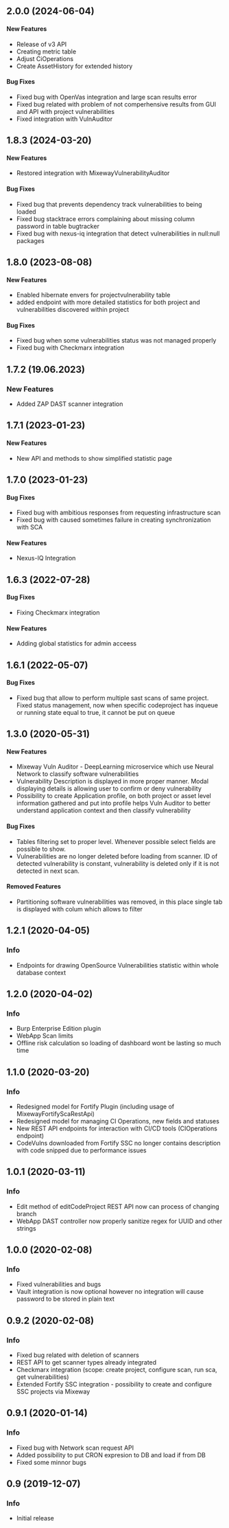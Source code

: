 ## 2.0.0 (2024-06-04)

#### New Features
* Release of v3 API 
* Creating metric table
* Adjust CiOperations 
* Create AssetHistory for extended history

#### Bug Fixes
* Fixed bug with OpenVas integration and large scan results error
* Fixed bug related with problem of not comperhensive results from GUI and API with project vulnerabilities
* Fixed integration with VulnAuditor

## 1.8.3 (2024-03-20)

#### New Features
* Restored integration with MixewayVulnerabilityAuditor

#### Bug Fixes
* Fixed bug that prevents dependency track vulnerabilities to being loaded
* Fixed bug stacktrace errors complaining about missing column password in table bugtracker
* Fixed bug with nexus-iq integration that detect vulnerabilities in null:null packages

## 1.8.0 (2023-08-08)

#### New Features
* Enabled hibernate envers for projectvulnerability table
* added endpoint with more detailed statistics for both project and vulnerabilities discovered within project

#### Bug Fixes
* Fixed bug when some vulnerabilities status was not managed properly
* Fixed bug with Checkmarx integration

## 1.7.2 (19.06.2023)

### New Features
* Added ZAP DAST scanner integration

## 1.7.1 (2023-01-23)

#### New Features
* New API and methods to show simplified statistic page

## 1.7.0 (2023-01-23)

#### Bug Fixes
* Fixed bug with ambitious responses from requesting infrastructure scan
* Fixed bug with caused sometimes failure in creating synchronization with SCA

#### New Features
* Nexus-IQ Integration


## 1.6.3 (2022-07-28)

#### Bug Fixes
* Fixing Checkmarx integration

#### New Features
* Adding global statistics for admin acceess


## 1.6.1 (2022-05-07)

#### Bug Fixes
* Fixed bug that allow to perform multiple sast scans of same project. Fixed status management, now when specific codeproject has inqueue or running state equal to true, it cannot be put on queue



<a name="1.3.0"></a>
## 1.3.0 (2020-05-31)

#### New Features

* Mixeway Vuln Auditor - DeepLearning microservice which use Neural Network to classify software vulnerabilities
* Vulnerability Description is displayed in more proper manner. Modal displaying details is allowing user to confirm or
deny vulnerability
* Possibility to create Application profile, on both project or asset level information gathered and put into profile
helps Vuln Auditor to better understand application context and then classify vulnerability

#### Bug Fixes
* Tables filtering set to proper level. Whenever possible select fields are possible to show.
* Vulnerabilities are no longer deleted before loading from scanner. ID of detected vulnerability is constant, vulnerability is deleted
only if it is not detected in next scan.

#### Removed Features
* Partitioning software vulnerabilities was removed, in this place single tab is displayed with colum which allows to filter


<a name="1.2.1"></a>
## 1.2.1 (2020-04-05)

### Info

* Endpoints for drawing OpenSource Vulnerabilities statistic within whole database context

<a name="1.2.0"></a>
## 1.2.0 (2020-04-02)

### Info

* Burp Enterprise Edition plugin
* WebApp Scan limits
* Offline risk calculation so loading of dashboard wont be lasting so much time

<a name="1.1."></a>
## 1.1.0 (2020-03-20)

### Info

* Redesigned model for Fortify Plugin (including usage of MixewayFortifyScaRestApi)
* Redesigned model for managing CI Operations, new fields and statuses
* New REST API endpoints for interaction with CI/CD tools (CIOperations endpoint)
* CodeVulns downloaded from Fortify SSC no longer contains description with code snipped due to performance issues


<a name="1.0.1"></a>
## 1.0.1 (2020-03-11)

### Info

* Edit method of editCodeProject REST API now can process of changing branch
* WebApp DAST controller now properly sanitize regex for UUID and other strings


<a name="1.0.0"></a>
## 1.0.0 (2020-02-08)

### Info

* Fixed vulnerabilities and bugs
* Vault integration is now optional however no integration will cause password to be stored in plain text

<a name="0.9.2"></a>
## 0.9.2 (2020-02-08)

### Info

* Fixed bug related with deletion of scanners
* REST API to get scanner types already integrated
* Checkmarx integration (scope: create project, configure scan, run sca, get vulnerabilities)
* Extended Fortify SSC integration - possibility to create and configure SSC projects via Mixeway

<a name="0.9.1"></a>
## 0.9.1 (2020-01-14)

### Info

* Fixed bug with Network scan request API
* Added possibility to put CRON expresion to DB and load if from DB
* Fixed some minnor bugs

<a name="0.9"></a>
## 0.9 (2019-12-07)

### Info

* Initial release
